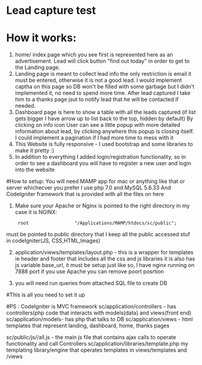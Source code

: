 # Lead capture test

# How it works:

1) home/ index page  which you see first  is represented here as an advertisement. Lead will click button "find out today" in order to get to the Landing page. 
2) Landing page is meant to collect lead info the only restriction is email it must be entered, otherwise it is not a good lead. I would implement captha on this page  so DB won't be filled with some garbage but  I didn't implemented it, no need to spend more time. After lead captured   I take him to a thanks page  jsut to notify lead that he will be contacted if needed.
3) Dashboard page is here to show a table with all the leads captured (if list gets bigger I have  arrow up to list back to the top, hidden by default) By clicking on info icon User can  see a little popup with more detailed information about lead, by clicking anywhere this popup is closing itself. I could implement a pagination if I had more time to mess with it
4) This Website is  fully  responsive - I used bootstrap and some libraries to make it pretty :) 
5) In addition to everything I added login/registration functionality, so in order to see a dashboard you will have to register a new user and login into the website

#How to setup:
You will need MAMP app for mac or anything like that or server whichecver you prefer
I use php 7.0 and MySQL 5.6.33
And CodeIgniter framework that is provided with all the files on here

1) Make sure your Apache or Nginx is pointed to the right directory in my case it is NGINX:

		root                 "/Applications/MAMP/htdocs/sc/public";
    
must be pointed to public directory that I keep all the public accessed stuf in codeIgniter(JS, CSS,HTML,Images)

2) application/views/templates/layout.php - this is a wrapper for templates ie header and footer  that includes all the css and js libraries  it is also  has js variable  base_url, it must be setup just like so, I have nginx running on 7888 port if you use Apache you can remove poort posrtion

<script type="text/javascript">
  var base_url = 'http://localhost:7888/';
</script>
3) you will need run queries from attached SQL file to create DB

#This is all you need to set it up

#PS : CodeIgniter is MVC framework
sc/application/controllers - has controllers(php code that interacts with models(data) and views(front end)
sc/application/models- has php that talks to DB
sc/application/views - html templates that represent landing, dashboard, home, thanks pages

sc/public/js//all.js - the main js file  that contains ajax calls to operate functionality and call Controllers
sc/application/libraries/template.php  my templating library/engine  that operates templates  in views/templates and /views

